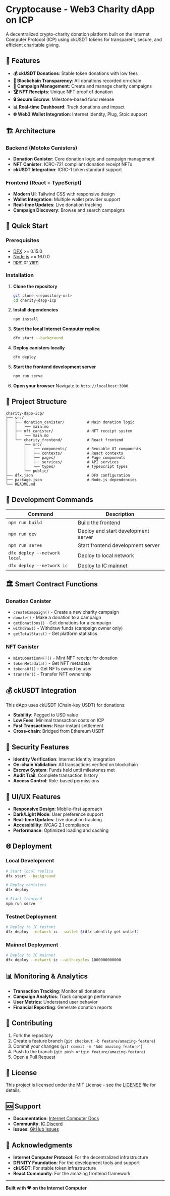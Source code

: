 # Cryptocause - Web3 Charity dApp on ICP

A decentralized crypto-charity donation platform built on the Internet Computer Protocol (ICP) using ckUSDT tokens for transparent, secure, and efficient charitable giving.

## 🌟 Features

- **💰 ckUSDT Donations**: Stable token donations with low fees
- **🔗 Blockchain Transparency**: All donations recorded on-chain
- **🎯 Campaign Management**: Create and manage charity campaigns
- **🏆 NFT Receipts**: Unique NFT proof of donation
- **🔒 Secure Escrow**: Milestone-based fund release
- **📊 Real-time Dashboard**: Track donations and impact
- **🌐 Web3 Wallet Integration**: Internet Identity, Plug, Stoic support

## 🏗️ Architecture

### Backend (Motoko Canisters)
- **Donation Canister**: Core donation logic and campaign management
- **NFT Canister**: ICRC-721 compliant donation receipt NFTs
- **ckUSDT Integration**: ICRC-1 token standard support

### Frontend (React + TypeScript)
- **Modern UI**: Tailwind CSS with responsive design
- **Wallet Integration**: Multiple wallet provider support
- **Real-time Updates**: Live donation tracking
- **Campaign Discovery**: Browse and search campaigns

## 🚀 Quick Start

### Prerequisites
- [DFX](https://internetcomputer.org/docs/current/developer-docs/setup/install/) >= 0.15.0
- [Node.js](https://nodejs.org/) >= 16.0.0
- [npm](https://www.npmjs.com/) or [yarn](https://yarnpkg.com/)

### Installation

1. **Clone the repository**
   ```bash
   git clone <repository-url>
   cd charity-dapp-icp
   ```

2. **Install dependencies**
   ```bash
   npm install
   ```

3. **Start the local Internet Computer replica**
   ```bash
   dfx start --background
   ```

4. **Deploy canisters locally**
   ```bash
   dfx deploy
   ```

5. **Start the frontend development server**
   ```bash
   npm run serve
   ```

6. **Open your browser**
   Navigate to `http://localhost:3000`

## 📁 Project Structure

```
charity-dapp-icp/
├── src/
│   ├── donation_canister/          # Main donation logic
│   │   └── main.mo
│   ├── nft_canister/               # NFT receipt system
│   │   └── main.mo
│   └── charity_frontend/           # React frontend
│       ├── src/
│       │   ├── components/         # Reusable UI components
│       │   ├── contexts/           # React contexts
│       │   ├── pages/              # Page components
│       │   ├── services/           # API services
│       │   └── types/              # TypeScript types
│       └── public/
├── dfx.json                        # DFX configuration
├── package.json                    # Node.js dependencies
└── README.md
```

## 🔧 Development Commands

| Command | Description |
|---------|-------------|
| `npm run build` | Build the frontend |
| `npm run dev` | Deploy and start development server |
| `npm run serve` | Start frontend development server |
| `dfx deploy --network local` | Deploy to local network |
| `dfx deploy --network ic` | Deploy to IC mainnet |

## 🏛️ Smart Contract Functions

### Donation Canister
- `createCampaign()` - Create a new charity campaign
- `donate()` - Make a donation to a campaign
- `getDonations()` - Get donations for a campaign
- `withdraw()` - Withdraw funds (campaign owner only)
- `getTotalStats()` - Get platform statistics

### NFT Canister
- `mintDonationNFT()` - Mint NFT receipt for donation
- `tokenMetadata()` - Get NFT metadata
- `tokensOf()` - Get NFTs owned by user
- `transfer()` - Transfer NFT ownership

## 💰 ckUSDT Integration

This dApp uses ckUSDT (Chain-key USDT) for donations:
- **Stability**: Pegged to USD value
- **Low Fees**: Minimal transaction costs on ICP
- **Fast Transactions**: Near-instant settlement
- **Cross-chain**: Bridged from Ethereum USDT

## 🔐 Security Features

- **Identity Verification**: Internet Identity integration
- **On-chain Validation**: All transactions verified on blockchain
- **Escrow System**: Funds held until milestones met
- **Audit Trail**: Complete transaction history
- **Access Control**: Role-based permissions

## 🎨 UI/UX Features

- **Responsive Design**: Mobile-first approach
- **Dark/Light Mode**: User preference support
- **Real-time Updates**: Live donation tracking
- **Accessibility**: WCAG 2.1 compliance
- **Performance**: Optimized loading and caching

## 🌐 Deployment

### Local Development
```bash
# Start local replica
dfx start --background

# Deploy canisters
dfx deploy

# Start frontend
npm run serve
```

### Testnet Deployment
```bash
# Deploy to IC testnet
dfx deploy --network ic --wallet $(dfx identity get-wallet)
```

### Mainnet Deployment
```bash
# Deploy to IC mainnet
dfx deploy --network ic --with-cycles 1000000000000
```

## 📊 Monitoring & Analytics

- **Transaction Tracking**: Monitor all donations
- **Campaign Analytics**: Track campaign performance
- **User Metrics**: Understand user behavior
- **Financial Reporting**: Generate donation reports

## 🤝 Contributing

1. Fork the repository
2. Create a feature branch (`git checkout -b feature/amazing-feature`)
3. Commit your changes (`git commit -m 'Add amazing feature'`)
4. Push to the branch (`git push origin feature/amazing-feature`)
5. Open a Pull Request

## 📄 License

This project is licensed under the MIT License - see the [LICENSE](LICENSE) file for details.

## 🆘 Support

- **Documentation**: [Internet Computer Docs](https://internetcomputer.org/docs/)
- **Community**: [IC Discord](https://discord.gg/internetcomputer)
- **Issues**: [GitHub Issues](https://github.com/your-repo/issues)

## 🙏 Acknowledgments

- **Internet Computer Protocol**: For the decentralized infrastructure
- **DFINITY Foundation**: For the development tools and support
- **ckUSDT**: For stable token infrastructure
- **React Community**: For the amazing frontend framework

---

**Built with ❤️ on the Internet Computer**
